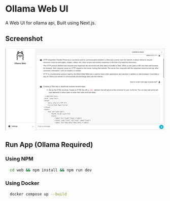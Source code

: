 # Ollama Web UI

A Web UI for ollama api, Built using Next.js.

## Screenshot

![ollama web](./screenshots/screenshot1.png "ollama web")

## Run App (Ollama Required)

### Using NPM

```bash
  cd web && npm install && npm run dev
```

### Using Docker

```bash
  docker compose up --build
```
